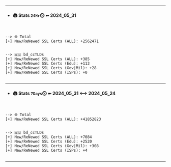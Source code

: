 

---
- #### 🖨️ **Stats** `24Hr`⏲️ ➼ 2024_05_31
```console


--> 🌐 Total
[+] New/ReNewed SSL Certs (ALL): +2562471


--> 🇧🇩 bd_ccTLDs
[+] New/ReNewed SSL Certs (ALL): +385
[+] New/ReNewed SSL Certs (Edu): +113
[+] New/ReNewed SSL Certs (Gov|Mil): +28
[+] New/ReNewed SSL Certs (ISPs): +0


```

---
- #### 🖨️ **Stats** `7Days`⏲️ ➼ 2024_05_31 <--> 2024_05_24
```console


--> 🌐 Total
[+] New/ReNewed SSL Certs (ALL): +41852823


--> 🇧🇩 bd_ccTLDs
[+] New/ReNewed SSL Certs (ALL): +7084
[+] New/ReNewed SSL Certs (Edu): +2520
[+] New/ReNewed SSL Certs (Gov|Mil): +308
[+] New/ReNewed SSL Certs (ISPs): +4


```

---

